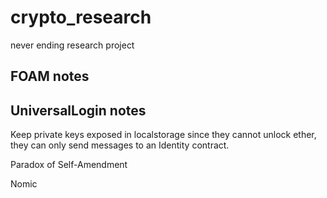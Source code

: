 # crypto_research
never ending research project

## FOAM notes



## UniversalLogin notes

Keep private keys exposed in localstorage since they cannot unlock ether, they can only send messages to an Identity contract.

Paradox of Self-Amendment

Nomic

